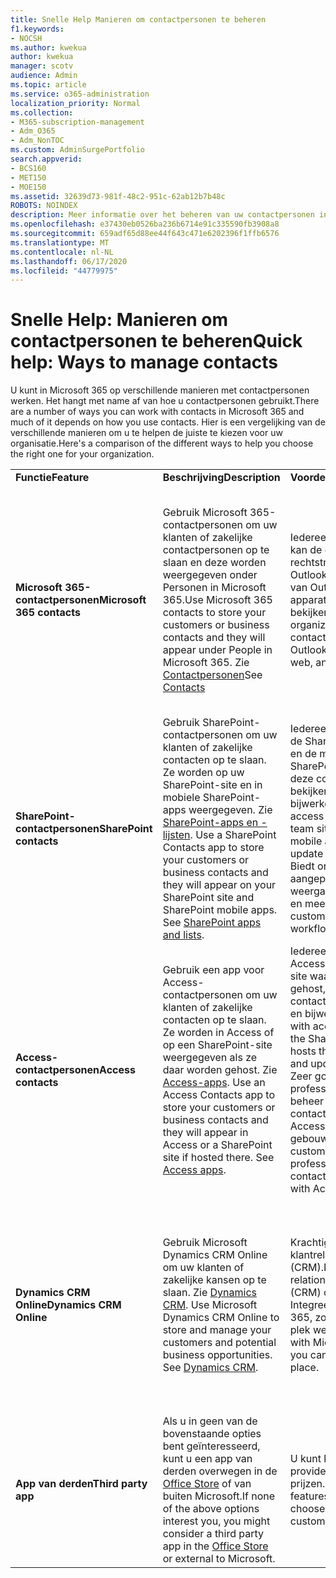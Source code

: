 ```yaml
---
title: Snelle Help Manieren om contactpersonen te beheren
f1.keywords:
- NOCSH
ms.author: kwekua
author: kwekua
manager: scotv
audience: Admin
ms.topic: article
ms.service: o365-administration
localization_priority: Normal
ms.collection:
- M365-subscription-management
- Adm_O365
- Adm_NonTOC
ms.custom: AdminSurgePortfolio
search.appverid:
- BCS160
- MET150
- MOE150
ms.assetid: 32639d73-981f-48c2-951c-62ab12b7b48c
ROBOTS: NOINDEX
description: Meer informatie over het beheren van uw contactpersonen in het beheercentrum.
ms.openlocfilehash: e37430eb0526ba236b6714e91c335590fb3908a8
ms.sourcegitcommit: 659adf65d88ee44f643c471e6202396f1ffb6576
ms.translationtype: MT
ms.contentlocale: nl-NL
ms.lasthandoff: 06/17/2020
ms.locfileid: "44779975"
---
```

# <a name="quick-help-ways-to-manage-contacts"></a><span data-ttu-id="fa6fe-103">Snelle Help: Manieren om contactpersonen te beheren</span><span class="sxs-lookup"><span data-stu-id="fa6fe-103">Quick help: Ways to manage contacts</span></span>

<span data-ttu-id="fa6fe-104">U kunt in Microsoft 365 op verschillende manieren met contactpersonen werken. Het hangt met name af van hoe u contactpersonen gebruikt.</span><span class="sxs-lookup"><span data-stu-id="fa6fe-104">There are a number of ways you can work with contacts in Microsoft 365 and much of it depends on how you use contacts.</span></span> <span data-ttu-id="fa6fe-105">Hier is een vergelijking van de verschillende manieren om u te helpen de juiste te kiezen voor uw organisatie.</span><span class="sxs-lookup"><span data-stu-id="fa6fe-105">Here's a comparison of the different ways to help you choose the right one for your organization.</span></span>
  
|||||
|:-----|:-----|:-----|:-----|
|<span data-ttu-id="fa6fe-106">**Functie**</span><span class="sxs-lookup"><span data-stu-id="fa6fe-106">**Feature**</span></span> <br/> |<span data-ttu-id="fa6fe-107">**Beschrijving**</span><span class="sxs-lookup"><span data-stu-id="fa6fe-107">**Description**</span></span> <br/> |<span data-ttu-id="fa6fe-108">**Voordelen**</span><span class="sxs-lookup"><span data-stu-id="fa6fe-108">**Advantages**</span></span> <br/> |<span data-ttu-id="fa6fe-109">**Nadelen**</span><span class="sxs-lookup"><span data-stu-id="fa6fe-109">**Disadvantages**</span></span> <br/> |
|<span data-ttu-id="fa6fe-110">**Microsoft 365-contactpersonen**</span><span class="sxs-lookup"><span data-stu-id="fa6fe-110">**Microsoft 365 contacts**</span></span> <br/> |<span data-ttu-id="fa6fe-111">Gebruik Microsoft 365-contactpersonen om uw klanten of zakelijke contactpersonen op te slaan en deze worden weergegeven onder Personen in Microsoft 365.</span><span class="sxs-lookup"><span data-stu-id="fa6fe-111">Use Microsoft 365 contacts to store your customers or business contacts and they will appear under People in Microsoft 365.</span></span> <span data-ttu-id="fa6fe-112">Zie [Contactpersonen](contacts.md)</span><span class="sxs-lookup"><span data-stu-id="fa6fe-112">See [Contacts](contacts.md)</span></span> <br/> |<span data-ttu-id="fa6fe-113">Iedereen in de organisatie kan de contactpersonen rechtstreeks vanuit Outlook, de webversie van Outlook en mobiele apparaten bekijken.</span><span class="sxs-lookup"><span data-stu-id="fa6fe-113">Everyone in the organization can view the contacts directly from Outlook, Outlook on the web, and mobile devices.</span></span>  <br/> |<span data-ttu-id="fa6fe-114">Alleen beheerders kunnen contactpersonen maken en bijwerken.</span><span class="sxs-lookup"><span data-stu-id="fa6fe-114">Only administrators can create and update the contacts.</span></span>  <br/> <span data-ttu-id="fa6fe-115">Aangepaste velden zijn niet toegestaan (bijvoorbeeld: geboortedatum, college, tussenpersoon).</span><span class="sxs-lookup"><span data-stu-id="fa6fe-115">No custom fields are allowed (example: birthdate, college, referral agent).</span></span>  <br/> |
|<span data-ttu-id="fa6fe-116">**SharePoint-contactpersonen**</span><span class="sxs-lookup"><span data-stu-id="fa6fe-116">**SharePoint contacts**</span></span> <br/> |<span data-ttu-id="fa6fe-p103">Gebruik SharePoint-contactpersonen om uw klanten of zakelijke contacten op te slaan. Ze worden op uw SharePoint-site en in mobiele SharePoint-apps weergegeven. Zie [SharePoint-apps en -lijsten](https://support.microsoft.com/office/0a1c3ace-def0-44af-b225-cfa8d92c52d7).  </span><span class="sxs-lookup"><span data-stu-id="fa6fe-p103">Use a SharePoint Contacts app to store your customers or business contacts and they will appear on your SharePoint site and SharePoint mobile apps. See [SharePoint apps and lists](https://support.microsoft.com/office/0a1c3ace-def0-44af-b225-cfa8d92c52d7).  </span></span><br/> |<span data-ttu-id="fa6fe-119">Iedereen met toegang tot de SharePoint-teamsite en de mobiele SharePoint-apps kan deze contactpersonen bekijken en bijwerken.</span><span class="sxs-lookup"><span data-stu-id="fa6fe-119">Everyone with access to the SharePoint team site and SharePoint mobile apps can see and update these contacts.</span></span>  <br/> <span data-ttu-id="fa6fe-120">Biedt ondersteuning voor aangepaste velden, weergaven, werkstromen en meer.</span><span class="sxs-lookup"><span data-stu-id="fa6fe-120">Allows for custom fields, views, workflows and more.</span></span>  <br/> |<span data-ttu-id="fa6fe-121">Deze contactpersonen worden niet weergegeven in Outlook of Personen in Microsoft 365.</span><span class="sxs-lookup"><span data-stu-id="fa6fe-121">These contacts don't appear in Outlook or People in Microsoft 365.</span></span>  <br/> <span data-ttu-id="fa6fe-122">Vereist enige basiskennis van de SharePoint-infrastructuur.</span><span class="sxs-lookup"><span data-stu-id="fa6fe-122">Requires basic understanding of SharePoint infrastructure.</span></span>  <br/> |
|<span data-ttu-id="fa6fe-123">**Access-contactpersonen**</span><span class="sxs-lookup"><span data-stu-id="fa6fe-123">**Access contacts**</span></span> <br/> |<span data-ttu-id="fa6fe-p104">Gebruik een app voor Access-contactpersonen om uw klanten of zakelijke contacten op te slaan. Ze worden in Access of op een SharePoint-site weergegeven als ze daar worden gehost. Zie [Access-apps](https://support.microsoft.com/office/25f3ab3e-510d-44b0-accf-b976c0813e71).  </span><span class="sxs-lookup"><span data-stu-id="fa6fe-p104">Use an Access Contacts app to store your customers or business contacts and they will appear in Access or a SharePoint site if hosted there. See [Access apps](https://support.microsoft.com/office/25f3ab3e-510d-44b0-accf-b976c0813e71).  </span></span><br/> |<span data-ttu-id="fa6fe-126">Iedereen met toegang tot Access of de SharePoint-site waarop de app wordt gehost, kan contactpersonen bekijken en bijwerken.</span><span class="sxs-lookup"><span data-stu-id="fa6fe-126">Everyone with access to Access or the SharePoint site that hosts the app can see and update contacts.</span></span>  <br/> <span data-ttu-id="fa6fe-127">Zeer goed aanpasbaar en professioneel uitziend beheer van contactpersonen dat met Access is gebouwd.</span><span class="sxs-lookup"><span data-stu-id="fa6fe-127">Highly customizable and professional looking contact management built with Access.</span></span>  <br/> |<span data-ttu-id="fa6fe-128">U moet Microsoft Access kopen of overschakelen naar een Microsoft 365-abonnement met Access.</span><span class="sxs-lookup"><span data-stu-id="fa6fe-128">You must purchase Microsoft Access or switch to a Microsoft 365 plan that includes Access.</span></span>  <br/> <span data-ttu-id="fa6fe-129">Vereist enige basiskennis van Microsoft Access en over het ontwikkelen van apps.</span><span class="sxs-lookup"><span data-stu-id="fa6fe-129">Requires basic understanding of Microsoft Access and how to create apps.</span></span>  <br/> |
|<span data-ttu-id="fa6fe-130">**Dynamics CRM Online**</span><span class="sxs-lookup"><span data-stu-id="fa6fe-130">**Dynamics CRM Online**</span></span> <br/> |<span data-ttu-id="fa6fe-p105">Gebruik Microsoft Dynamics CRM Online om uw klanten of zakelijke kansen op te slaan. Zie [Dynamics CRM](https://dynamics.microsoft.com).  </span><span class="sxs-lookup"><span data-stu-id="fa6fe-p105">Use Microsoft Dynamics CRM Online to store and manage your customers and potential business opportunities. See [Dynamics CRM](https://dynamics.microsoft.com).  </span></span><br/> |<span data-ttu-id="fa6fe-133">Krachtige klantrelatiebeheerfuncties (CRM).</span><span class="sxs-lookup"><span data-stu-id="fa6fe-133">Powerful customer relationship management (CRM) capabilities.</span></span>  <br/> <span data-ttu-id="fa6fe-134">Integreert met Microsoft 365, zodat u vanaf één plek werken.</span><span class="sxs-lookup"><span data-stu-id="fa6fe-134">Integrates with Microsoft 365 so you can work from one place.</span></span>  <br/> |<span data-ttu-id="fa6fe-135">Bevat complexiteit bij het inwerken en aanpassen om in uw behoeften te voorzien.</span><span class="sxs-lookup"><span data-stu-id="fa6fe-135">Includes complexity with onboarding and customization to meet your needs.</span></span>  <br/> <span data-ttu-id="fa6fe-136">Is aanzienlijk duurder dan een van de andere opties voor het beheer van contactpersonen.</span><span class="sxs-lookup"><span data-stu-id="fa6fe-136">Is significantly higher in cost than any of the other contact management options.</span></span>  <br/> |
|<span data-ttu-id="fa6fe-137">**App van derden**</span><span class="sxs-lookup"><span data-stu-id="fa6fe-137">**Third party app**</span></span> <br/> |<span data-ttu-id="fa6fe-138">Als u in geen van de bovenstaande opties bent geïnteresseerd, kunt u een app van derden overwegen in de [Office Store](https://store.office.com) of van buiten Microsoft.</span><span class="sxs-lookup"><span data-stu-id="fa6fe-138">If none of the above options interest you, you might consider a third party app in the [Office Store](https://store.office.com) or external to Microsoft.</span></span>  <br/> |<span data-ttu-id="fa6fe-139">U kunt kiezen uit diverse providers, functies en prijzen.</span><span class="sxs-lookup"><span data-stu-id="fa6fe-139">Many providers, features, and prices to choose for your business customers.</span></span>  <br/> |<span data-ttu-id="fa6fe-140">Geen garantie dat het is geïntegreerd met Microsoft 365, waarbij u moet werken met twee verschillende services, logins, enz.</span><span class="sxs-lookup"><span data-stu-id="fa6fe-140">No guarantee that it's integrated with Microsoft 365, requiring you to work with two different services, logins, etc.</span></span>  <br/> |
   

